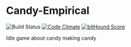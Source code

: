# Candy-Empirical
![Build Status](https://travis-ci.org/Sdonai/Candy-Empirical.svg?branch=master)
[![Code Climate](https://codeclimate.com/github/Sdonai/Candy-Empirical/badges/gpa.svg)](https://codeclimate.com/github/Sdonai/Candy-Empirical)
[![bitHound Score](https://www.bithound.io/github/Sdonai/Candy-Empirical/badges/score.svg)](https://www.bithound.io/github/Sdonai/Candy-Empirical)

Idle game about candy making candy
